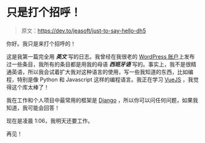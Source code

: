 # 只是打个招呼！

> 原文：<https://dev.to/jeasoft/just-to-say-hello-dh5>

你好。我只是来打个招呼的！

这是我第一篇完全用 ***英文*** 写的日志。我曾经在我很老的 [WordPress 账户](https://jeasoft.wordpress.com)上发布过一些条目，我所有的条目都是用我的母语 ***西班牙语*** 写的。事实上，我不是很精通英语，所以我会试着扩大我对这种语言的使用，写一些我知道的东西，比如编程，特别是像 Python 和 Javascript 这样的编程语言。我正在学习 [VueJS](https://vuejs.org) ，我觉得这个库太棒了！

我在工作和个人项目中最常用的框架是 [Django](https://djangoproject.com) ，所以你可以问任何问题，如果我知道，我可能会回答！

现在是凌晨 1:06，我明天还要工作。

再见！
